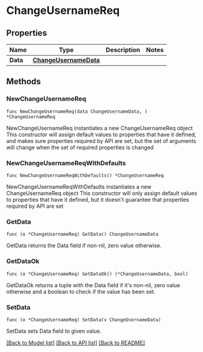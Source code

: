 # ChangeUsernameReq

## Properties

Name | Type | Description | Notes
------------ | ------------- | ------------- | -------------
**Data** | [**ChangeUsernameData**](ChangeUsernameData.md) |  | 

## Methods

### NewChangeUsernameReq

`func NewChangeUsernameReq(data ChangeUsernameData, ) *ChangeUsernameReq`

NewChangeUsernameReq instantiates a new ChangeUsernameReq object
This constructor will assign default values to properties that have it defined,
and makes sure properties required by API are set, but the set of arguments
will change when the set of required properties is changed

### NewChangeUsernameReqWithDefaults

`func NewChangeUsernameReqWithDefaults() *ChangeUsernameReq`

NewChangeUsernameReqWithDefaults instantiates a new ChangeUsernameReq object
This constructor will only assign default values to properties that have it defined,
but it doesn't guarantee that properties required by API are set

### GetData

`func (o *ChangeUsernameReq) GetData() ChangeUsernameData`

GetData returns the Data field if non-nil, zero value otherwise.

### GetDataOk

`func (o *ChangeUsernameReq) GetDataOk() (*ChangeUsernameData, bool)`

GetDataOk returns a tuple with the Data field if it's non-nil, zero value otherwise
and a boolean to check if the value has been set.

### SetData

`func (o *ChangeUsernameReq) SetData(v ChangeUsernameData)`

SetData sets Data field to given value.



[[Back to Model list]](../README.md#documentation-for-models) [[Back to API list]](../README.md#documentation-for-api-endpoints) [[Back to README]](../README.md)


